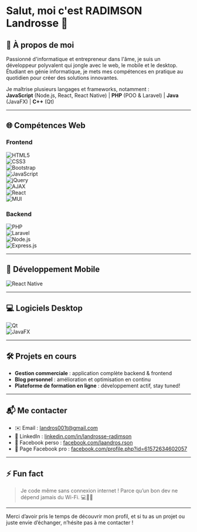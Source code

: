 # Salut, moi c'est **RADIMSON Landrosse** 👋

## 🚀 À propos de moi
Passionné d'informatique et entrepreneur dans l'âme, je suis un développeur polyvalent qui jongle avec le web, le mobile et le desktop. Étudiant en génie informatique, je mets mes compétences en pratique au quotidien pour créer des solutions innovantes.

Je maîtrise plusieurs langages et frameworks, notamment :  
**JavaScript** (Node.js, React, React Native) | **PHP** (POO & Laravel) | **Java** (JavaFX) | **C++** (Qt)

---

## 🌐 Compétences Web  

### Frontend  
![HTML5](https://img.shields.io/badge/HTML5-E34F26?style=for-the-badge&logo=html5&logoColor=white)  
![CSS3](https://img.shields.io/badge/CSS3-1572B6?style=for-the-badge&logo=css3&logoColor=white)  
![Bootstrap](https://img.shields.io/badge/Bootstrap-7952B3?style=for-the-badge&logo=bootstrap&logoColor=white)  
![JavaScript](https://img.shields.io/badge/JavaScript-F7DF1E?style=for-the-badge&logo=javascript&logoColor=black)  
![jQuery](https://img.shields.io/badge/jQuery-0769AD?style=for-the-badge&logo=jquery&logoColor=white)  
![AJAX](https://img.shields.io/badge/AJAX-000000?style=for-the-badge&logo=ajax&logoColor=white)  
![React](https://img.shields.io/badge/React-61DAFB?style=for-the-badge&logo=react&logoColor=black)  
![MUI](https://img.shields.io/badge/MUI-007FFF?style=for-the-badge&logo=mui&logoColor=white)

### Backend  
![PHP](https://img.shields.io/badge/PHP-777BB4?style=for-the-badge&logo=php&logoColor=white)  
![Laravel](https://img.shields.io/badge/Laravel-F55247?style=for-the-badge&logo=laravel&logoColor=white)  
![Node.js](https://img.shields.io/badge/Node.js-339933?style=for-the-badge&logo=node.js&logoColor=white)  
![Express.js](https://img.shields.io/badge/Express.js-000000?style=for-the-badge&logo=express&logoColor=white)

---

## 📱 Développement Mobile  
![React Native](https://img.shields.io/badge/React_Native-61DAFB?style=for-the-badge&logo=react&logoColor=black)

---

## 💻 Logiciels Desktop  
![Qt](https://img.shields.io/badge/Qt-41CD52?style=for-the-badge&logo=qt&logoColor=white)  
![JavaFX](https://img.shields.io/badge/JavaFX-007396?style=for-the-badge&logo=java&logoColor=white)

---

## 🛠 Projets en cours  
- **Gestion commerciale** : application complète backend & frontend  
- **Blog personnel** : amélioration et optimisation en continu  
- **Plateforme de formation en ligne** : développement actif, stay tuned!

---

## 📬 Me contacter  
- ✉️ Email : landros001t@gmail.com  
- 🔗 LinkedIn : [linkedin.com/in/landrosse-radimson](https://www.linkedin.com/in/landrosse-radimson)  
- 📘 Facebook perso : [facebook.com/laandros.rson](https://www.facebook.com/laandros.rson)  
- 📘 Page Facebook pro : [facebook.com/profile.php?id=61572634602057](https://www.facebook.com/profile.php?id=61572634602057)

---

## ⚡ Fun fact  
> Je code même sans connexion internet ! Parce qu’un bon dev ne dépend jamais du Wi-Fi. 💻🚫📶

---

Merci d’avoir pris le temps de découvrir mon profil, et si tu as un projet ou juste envie d’échanger, n’hésite pas à me contacter !
